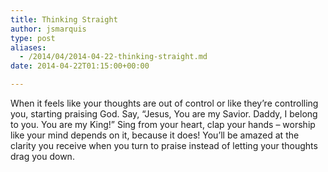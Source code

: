 ```yaml
---
title: Thinking Straight
author: jsmarquis
type: post
aliases:
  - /2014/04/2014-04-22-thinking-straight.md
date: 2014-04-22T01:15:00+00:00

---
```

When it feels like your thoughts are out of control or like they&#8217;re controlling you, starting praising God. Say, &#8220;Jesus, You are my Savior. Daddy, I belong to you. You are my King!&#8221; Sing from your heart, clap your hands &#8211; worship like your mind depends on it, because it does! You&#8217;ll be amazed at the clarity you receive when you turn to praise instead of letting your thoughts drag you down.